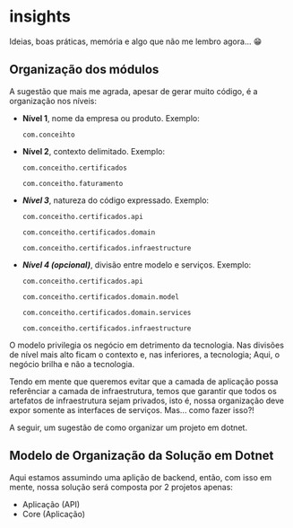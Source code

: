 # insights
Ideias, boas práticas, memória e algo que não me lembro agora... 😁

## Organização dos módulos

A sugestão que mais me agrada, apesar de gerar muito código, é a organização nos níveis:

- **Nível 1**, nome da empresa ou produto. Exemplo:

  ```
  com.conceihto
  ```
  
  
- **Nível 2**, contexto delimitado. Exemplo:

  ```
  com.conceitho.certificados
  
  com.conceitho.faturamento
  ```
  
- ***Nível 3***, natureza do código expressado. Exemplo:

  ```
  com.conceitho.certificados.api
  
  com.conceitho.certificados.domain

  com.conceitho.certificados.infraestructure
  ```
  
- ***Nível 4 (opcional)***, divisão entre modelo e serviços. Exemplo:

  ```
  com.conceitho.certificados.api
  
  com.conceitho.certificados.domain.model
  
  com.conceitho.certificados.domain.services

  com.conceitho.certificados.infraestructure
  ```

O modelo privilegia os negócio em detrimento da tecnologia. Nas divisões de nível mais alto ficam o contexto e, nas inferiores, a tecnologia;
Aqui, o negócio brilha e não a tecnologia.

Tendo em mente que queremos evitar que a camada de aplicação possa referênciar a camada de infraestrutura, temos que garantir que todos os artefatos
de infraestrutura sejam privados, isto é, nossa organização deve expor somente as interfaces de serviços. Mas... como fazer isso?!

A seguir, um sugestão de como organizar um projeto em dotnet.
  
## Modelo de Organização da Solução em Dotnet

Aqui estamos assumindo uma aplição de backend, então, com isso em mente, nossa solução será composta por 2 projetos apenas:
- Aplicação (API)
- Core (Aplicação)


  
